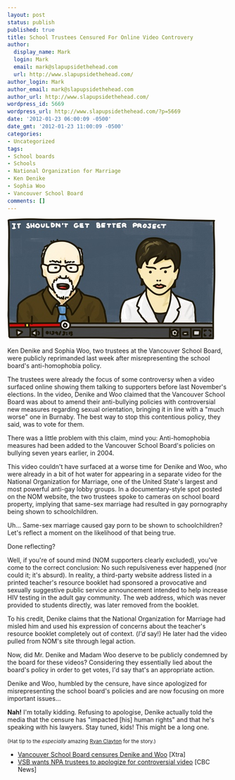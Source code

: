 ```yaml
---
layout: post
status: publish
published: true
title: School Trustees Censured For Online Video Controvery
author:
  display_name: Mark
  login: Mark
  email: mark@slapupsidethehead.com
  url: http://www.slapupsidethehead.com/
author_login: Mark
author_email: mark@slapupsidethehead.com
author_url: http://www.slapupsidethehead.com/
wordpress_id: 5669
wordpress_url: http://www.slapupsidethehead.com/?p=5669
date: '2012-01-23 06:00:09 -0500'
date_gmt: '2012-01-23 11:00:09 -0500'
categories:
- Uncategorized
tags:
- School boards
- Schools
- National Organization for Marriage
- Ken Denike
- Sophia Woo
- Vancouver School Board
comments: []
---
```

![Denike and Woo appear in an It Shouldn't Get Better Project video.](/wp-content/media/2012/01/it-shouldnt-get-better.jpg "The It Shouldn't Get Better Project is much older than its counterpart.")

Ken Denike and Sophia Woo, two trustees at the Vancouver School Board, were publicly reprimanded last week after misrepresenting the school board's anti-homophobia policy.

The trustees were already the focus of some controversy when a video surfaced online showing them talking to supporters before last November's elections. In the video, Denike and Woo claimed that the Vancouver School Board was about to amend their anti-bullying policies with controversial new measures regarding sexual orientation, bringing it in line with a "much worse" one in Burnaby. The best way to stop this contentious policy, they said, was to vote for them.

There was a little problem with this claim, mind you: Anti-homophobia measures had been added to the Vancouver School Board's policies on bullying seven years earlier, in 2004.

This video couldn't have surfaced at a worse time for Denike and Woo, who were already in a bit of hot water for appearing in a separate video for the National Organization for Marriage, one of the United State's largest and most powerful anti-gay lobby groups. In a documentary-style spot posted on the NOM website, the two trustees spoke to cameras on school board property, implying that same-sex marriage had resulted in gay pornography being shown to schoolchildren.

Uh... Same-sex marriage caused gay porn to be shown to schoolchildren? Let's reflect a moment on the likelihood of that being true.

Done reflecting?

Well, if you're of sound mind (NOM supporters clearly excluded), you've come to the correct conclusion: No such repulsiveness ever happened (nor could it; it's absurd). In reality, a third-party website address listed in a printed teacher's resource booklet had sponsored a provocative and sexually suggestive public service announcement intended to help increase HIV testing in the adult gay community. The web address, which was never provided to students directly, was later removed from the booklet.

To his credit, Denike claims that the National Organization for Marriage had misled him and used his expression of concerns about the teacher's resource booklet completely out of context. (_I'd_ say!) He later had the video pulled from NOM's site through legal action.

Now, did Mr. Denike and Madam Woo deserve to be publicly condemned by the board for these videos? Considering they essentially lied about the board's policy in order to get votes, I'd say that's an appropriate action.

Denike and Woo, humbled by the censure, have since apologized for misrepresenting the school board's policies and are now focusing on more important issues...

**Nah!** I'm totally kidding. Refusing to apologise, Denike actually told the media that the censure has "impacted [his] human rights" and that he's speaking with his lawyers. Stay tuned, kids! This might be a long one.

<small>(Hat tip to the <em>especially</em> amazing <a title="It's Ryan Clayton!" href="http://ryanclayton.ca/">Ryan Clayton</a> for the story.)</small>

- [Vancouver School Board censures Denike and Woo](http://www.xtra.ca/public/Vancouver/Vancouver_School_Board_censures_Denike_and_Woo-11370.aspx) [Xtra]
- [VSB wants NPA trustees to apologize for controversial video](http://www.cbc.ca/news/canada/british-columbia/story/2011/12/19/bc-vsb-anti-bullying.html) [CBC News]
